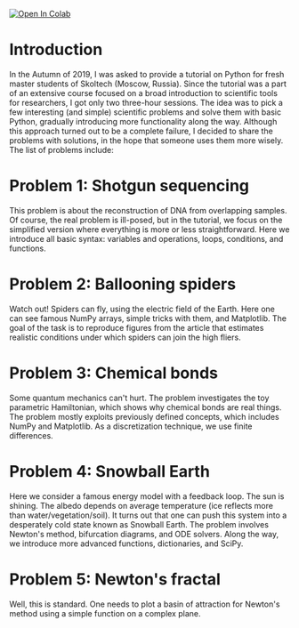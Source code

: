 [![Open In Colab](https://colab.research.google.com/assets/colab-badge.svg)](https://colab.research.google.com/drive/1dKSDj5sXcuB_dYfnzrkC-Zd1z30q9lL4)

# Introduction

In the Autumn of 2019, I was asked to provide a tutorial on Python for fresh master students of Skoltech (Moscow, Russia). Since the tutorial was a part of an extensive course focused on a broad introduction to scientific tools for researchers, I got only two three-hour sessions. The idea was to pick a few interesting (and simple) scientific problems and solve them with basic Python, gradually introducing more functionality along the way. Although this approach turned out to be a complete failure, I decided to share the problems with solutions, in the hope that someone uses them more wisely. The list of problems include:

# Problem 1: Shotgun sequencing
This problem is about the reconstruction of DNA from overlapping samples. Of course, the real problem is ill-posed, but in the tutorial, we focus on the simplified version where everything is more or less straightforward. Here we introduce all basic syntax: variables and operations, loops, conditions, and functions.

# Problem 2: Ballooning spiders
Watch out! Spiders can fly, using the electric field of the Earth. Here one can see famous NumPy arrays, simple tricks with them, and Matplotlib. The goal of the task is to reproduce figures from the article that estimates realistic conditions under which spiders can join the high fliers.

# Problem 3: Chemical bonds
Some quantum mechanics can't hurt. The problem investigates the toy parametric Hamiltonian, which shows why chemical bonds are real things. The problem mostly exploits previously defined concepts, which includes NumPy and Matplotlib. As a discretization technique, we use finite differences.

# Problem 4: Snowball Earth
Here we consider a famous energy model with a feedback loop. The sun is shining. The albedo depends on average temperature (ice reflects more than water/vegetation/soil). It turns out that one can push this system into a desperately cold state known as Snowball Earth. The problem involves Newton's method, bifurcation diagrams, and ODE solvers. Along the way, we introduce more advanced functions, dictionaries, and SciPy.

# Problem 5: Newton's fractal
Well, this is standard. One needs to plot a basin of attraction for Newton's method using a simple function on a complex plane.
